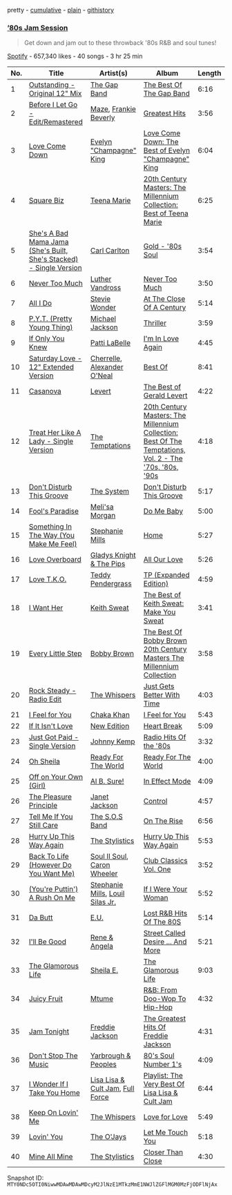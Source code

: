 pretty - [cumulative](/playlists/cumulative/37i9dQZF1DX0H8hDpv38Ju.md) - [plain](/playlists/plain/37i9dQZF1DX0H8hDpv38Ju) - [githistory](https://github.githistory.xyz/mackorone/spotify-playlist-archive/blob/main/playlists/plain/37i9dQZF1DX0H8hDpv38Ju)

### [’80s Jam Session](https://open.spotify.com/playlist/37i9dQZF1DX0H8hDpv38Ju)

> Get down and jam out to these throwback '80s R&B and soul tunes!

[Spotify](https://open.spotify.com/user/spotify) - 657,340 likes - 40 songs - 3 hr 25 min

| No. | Title | Artist(s) | Album | Length |
|---|---|---|---|---|
| 1 | [Outstanding \- Original 12" Mix](https://open.spotify.com/track/1MOl6vGP299N8vd4zaHMTE) | [The Gap Band](https://open.spotify.com/artist/4TwHRCIu3Xg9fjS3l7owkp) | [The Best Of The Gap Band](https://open.spotify.com/album/3nsrmd93AcWiyVLtsWFbxL) | 6:16 |
| 2 | [Before I Let Go \- Edit/Remastered](https://open.spotify.com/track/7KFJ33pZ8E3yPT4yxde5aQ) | [Maze](https://open.spotify.com/artist/3DvdryKH4O95ZnsUZJKXpt), [Frankie Beverly](https://open.spotify.com/artist/6rXycobs8wkWicUGLtmB0n) | [Greatest Hits](https://open.spotify.com/album/0LHQUWoY6Jc4X7QhZixZaP) | 3:56 |
| 3 | [Love Come Down](https://open.spotify.com/track/0Of5lCNEqh62twRkQIOLuK) | [Evelyn "Champagne" King](https://open.spotify.com/artist/4JCt4xrbbBB9blkKwNlcJ7) | [Love Come Down: The Best of Evelyn "Champagne" King](https://open.spotify.com/album/3o75BuQvN7lw4nzrAd8MPz) | 6:04 |
| 4 | [Square Biz](https://open.spotify.com/track/5lAH3vLN4Gc3jDM25cMIgH) | [Teena Marie](https://open.spotify.com/artist/61UT1Zj9dFgPAjZfwnsqsb) | [20th Century Masters: The Millennium Collection: Best of Teena Marie](https://open.spotify.com/album/7rBP3Z4FX95gFPTXgs4MMo) | 6:25 |
| 5 | [She's A Bad Mama Jama \(She's Built, She's Stacked\) \- Single Version](https://open.spotify.com/track/7KEguG3CDoestm50v6XET5) | [Carl Carlton](https://open.spotify.com/artist/6gYjIUFuKIBVJfxXnmrd5P) | [Gold \- '80s Soul](https://open.spotify.com/album/30zetsnd9mENuaA47D6wcr) | 3:54 |
| 6 | [Never Too Much](https://open.spotify.com/track/3nFJbZCHP4d9vduKjJLdBL) | [Luther Vandross](https://open.spotify.com/artist/19y5MFBH7gohEdGwKM7QsP) | [Never Too Much](https://open.spotify.com/album/1B4oPgG5ljWTRxsKcTHAYn) | 3:50 |
| 7 | [All I Do](https://open.spotify.com/track/3geEOHGloO2IIzE45BQWTC) | [Stevie Wonder](https://open.spotify.com/artist/7guDJrEfX3qb6FEbdPA5qi) | [At The Close Of A Century](https://open.spotify.com/album/5IneLpH3dsBiLlgcSseF8l) | 5:14 |
| 8 | [P.Y.T\. \(Pretty Young Thing\)](https://open.spotify.com/track/1CgmY8fVN7kstVDZmsdM5k) | [Michael Jackson](https://open.spotify.com/artist/3fMbdgg4jU18AjLCKBhRSm) | [Thriller](https://open.spotify.com/album/2ANVost0y2y52ema1E9xAZ) | 3:59 |
| 9 | [If Only You Knew](https://open.spotify.com/track/60kYnvU89eL92jJ3eQcPXq) | [Patti LaBelle](https://open.spotify.com/artist/0ty0xha1dbprYIUAQufkFn) | [I'm In Love Again](https://open.spotify.com/album/2PcZjItgjHSkKFIiW44hHy) | 4:45 |
| 10 | [Saturday Love \- 12" Extended Version](https://open.spotify.com/track/5W3Y5I9y5ps6M6rl09e7zg) | [Cherrelle](https://open.spotify.com/artist/4R2ZUCVWjJs5ef9pjnCVC4), [Alexander O'Neal](https://open.spotify.com/artist/047D9GgqEzyMoULd2oKr7G) | [Best Of](https://open.spotify.com/album/0j5lDdSXw3zuhDXHJVB07H) | 8:41 |
| 11 | [Casanova](https://open.spotify.com/track/1O7hDH3rrF8eyLxrpeoOfb) | [Levert](https://open.spotify.com/artist/0G7OYsWptjRzVFT1AxP8TS) | [The Best of Gerald Levert](https://open.spotify.com/album/0WaL0OxrZNxs0sXEwwzs82) | 4:22 |
| 12 | [Treat Her Like A Lady \- Single Version](https://open.spotify.com/track/6zVGwCyDWoWMOLDAoycZ1j) | [The Temptations](https://open.spotify.com/artist/3RwQ26hR2tJtA8F9p2n7jG) | [20th Century Masters: The Millennium Collection: Best Of The Temptations, Vol\. 2 \- The '70s, '80s, '90s](https://open.spotify.com/album/0WnR10U63bFdkaAjpIBcbU) | 4:18 |
| 13 | [Don't Disturb This Groove](https://open.spotify.com/track/6GAn3ar2CL8wUg0MbICZvp) | [The System](https://open.spotify.com/artist/67NN7SgdxKesGnxZOB8YeX) | [Don't Disturb This Groove](https://open.spotify.com/album/0Kwk6arYrNHMXkC3wR3gGJ) | 5:17 |
| 14 | [Fool's Paradise](https://open.spotify.com/track/2smHxX4ZmwamJ1Cu3BM3Os) | [Meli'sa Morgan](https://open.spotify.com/artist/2YT6FujbjJP3ohD51eOZIV) | [Do Me Baby](https://open.spotify.com/album/6opbkbcP5zbRBF6nPDqrFg) | 5:00 |
| 15 | [Something In The Way \(You Make Me Feel\)](https://open.spotify.com/track/3nW6iZFsJhOTZBeRdC5tKD) | [Stephanie Mills](https://open.spotify.com/artist/0PcIlEZa7rreM7729ot05g) | [Home](https://open.spotify.com/album/2ttKyfkGqMzpQQ6oqBwCqd) | 5:27 |
| 16 | [Love Overboard](https://open.spotify.com/track/2dykYf0mZG217bYkiREKEh) | [Gladys Knight & The Pips](https://open.spotify.com/artist/0TF2NxkJZPQoX1H53rEFM1) | [All Our Love](https://open.spotify.com/album/317yszmuS2lV5tGIEepU2h) | 5:26 |
| 17 | [Love T.K.O.](https://open.spotify.com/track/3IVaPHncIZWWNjfg29HVLq) | [Teddy Pendergrass](https://open.spotify.com/artist/68kACMx6A3D2BYiO056MeQ) | [TP \(Expanded Edition\)](https://open.spotify.com/album/0zxNyboTeS8TpOOOBjwVoO) | 4:59 |
| 18 | [I Want Her](https://open.spotify.com/track/24gxdUxufJ5eSamdYcPAKH) | [Keith Sweat](https://open.spotify.com/artist/2r09Inibex3C4ZNTUVSG3m) | [The Best of Keith Sweat: Make You Sweat](https://open.spotify.com/album/6GXk2hxl4q5GoPHarlUet8) | 3:41 |
| 19 | [Every Little Step](https://open.spotify.com/track/31WbCaQjJGV6lTNbDsUYXb) | [Bobby Brown](https://open.spotify.com/artist/62sPt3fswraiEPnKQpAbdE) | [The Best Of Bobby Brown 20th Century Masters The Millennium Collection](https://open.spotify.com/album/1T7RZdtMdC1svs3WGT15A5) | 3:58 |
| 20 | [Rock Steady \- Radio Edit](https://open.spotify.com/track/4RRs6lOD5L1KbQ56rp61RM) | [The Whispers](https://open.spotify.com/artist/2XzHxDFTNywDd5ReMhgxkg) | [Just Gets Better With Time](https://open.spotify.com/album/0OUlAcInVaAk2LrGrQv1bH) | 4:03 |
| 21 | [I Feel for You](https://open.spotify.com/track/5yR9u8QiOt8hJaddv32oo7) | [Chaka Khan](https://open.spotify.com/artist/6mQfAAqZGBzIfrmlZCeaYT) | [I Feel for You](https://open.spotify.com/album/08yanJqA75TPyDowCXvvPU) | 5:43 |
| 22 | [If It Isn't Love](https://open.spotify.com/track/7JmPqImeW3kLoYVNBA9v11) | [New Edition](https://open.spotify.com/artist/1mFX1QlezK1lNPKQJkhwWb) | [Heart Break](https://open.spotify.com/album/1bTjSqotSDtUjcwFfukTQP) | 5:09 |
| 23 | [Just Got Paid \- Single Version](https://open.spotify.com/track/1OK4hVcucqYKMU9Ipb3dtx) | [Johnny Kemp](https://open.spotify.com/artist/2u8hDu5KBMpvneOV8Th3LE) | [Radio Hits Of the '80s](https://open.spotify.com/album/4OhFkx7dTPfj0BXerfldyk) | 3:32 |
| 24 | [Oh Sheila](https://open.spotify.com/track/5PM96PMKMfD1lLX2lryUsG) | [Ready For The World](https://open.spotify.com/artist/6h29EZDlc2NTvmCUe4yoXV) | [Ready For The World](https://open.spotify.com/album/7J4vN1d089or6LJDdIQxdg) | 4:00 |
| 25 | [Off on Your Own \(Girl\)](https://open.spotify.com/track/2GRMJEIAvKlqJd9UHZTjRD) | [Al B\. Sure!](https://open.spotify.com/artist/1fvz0vd4P0LNMkAysF1ivk) | [In Effect Mode](https://open.spotify.com/album/3RjOQ5eRm9f5kf6ysRpByu) | 4:09 |
| 26 | [The Pleasure Principle](https://open.spotify.com/track/1krKp0OXeCH6SI5SXl8tu5) | [Janet Jackson](https://open.spotify.com/artist/4qwGe91Bz9K2T8jXTZ815W) | [Control](https://open.spotify.com/album/7GWkceE5McMVfffd1RGL6Y) | 4:57 |
| 27 | [Tell Me If You Still Care](https://open.spotify.com/track/2QRR9j7uTyK4nvt7lt5qOB) | [The S.O.S Band](https://open.spotify.com/artist/6pXCjxMOBcWtvULYkFPVW6) | [On The Rise](https://open.spotify.com/album/6Q06918qdBmGSuMlfnERUb) | 6:56 |
| 28 | [Hurry Up This Way Again](https://open.spotify.com/track/7fAe2PjWPfVdEur3xUCcvt) | [The Stylistics](https://open.spotify.com/artist/2O0Hw1WSMbskB5tD9aWah3) | [Hurry Up This Way Again](https://open.spotify.com/album/3733Xb7Z6mY9dwMDkWg3cK) | 5:53 |
| 29 | [Back To Life \(However Do You Want Me\)](https://open.spotify.com/track/7ELuWpsuVCRBnOR9ZAZKDp) | [Soul II Soul](https://open.spotify.com/artist/2sIx6SmAMw9IBySG3Uj0jf), [Caron Wheeler](https://open.spotify.com/artist/2RhMHmV21ZDcSGZ872U4ZY) | [Club Classics Vol\. One](https://open.spotify.com/album/5VxTLm2IZsDQn3r9eX1qfa) | 3:52 |
| 30 | [\(You're Puttin'\) A Rush On Me](https://open.spotify.com/track/4aLQ6VBFJl7i8msvDOjIsp) | [Stephanie Mills](https://open.spotify.com/artist/0PcIlEZa7rreM7729ot05g), [Louil Silas Jr.](https://open.spotify.com/artist/4aknOZmKFnayYvd03Avoz6) | [If I Were Your Woman](https://open.spotify.com/album/33ZjFOflHRioMTsDCxIYaS) | 5:52 |
| 31 | [Da Butt](https://open.spotify.com/track/29O9cSdpmLZKFcTRMlnqo2) | [E.U.](https://open.spotify.com/artist/7fIfKG7oJGO4p8wvyi6adh) | [Lost R&B Hits Of The 80S](https://open.spotify.com/album/5831UaKj0HhYwfftwVQdHk) | 5:14 |
| 32 | [I'll Be Good](https://open.spotify.com/track/57b0v2TB75b3ON5g5e8Q6N) | [Rene & Angela](https://open.spotify.com/artist/01Wck2m10xhdxUrLaMq60y) | [Street Called Desire ..\. And More](https://open.spotify.com/album/3CIbsYH74GA2PAtXsPBlT9) | 5:21 |
| 33 | [The Glamorous Life](https://open.spotify.com/track/179SfVFJ0ZN41toTxnpgRD) | [Sheila E.](https://open.spotify.com/artist/6OQrOpxSIfPai3cFaN4v4P) | [The Glamorous Life](https://open.spotify.com/album/2fv3CMkuVgYRtQVnhv1rQW) | 9:03 |
| 34 | [Juicy Fruit](https://open.spotify.com/track/2hn1lerQkPC6fOI0QFjr8r) | [Mtume](https://open.spotify.com/artist/5bHSSREflcAADAyCMlmxmh) | [R&B: From Doo\-Wop To Hip\-Hop](https://open.spotify.com/album/4he7R24eqd1EbF9kegiAK8) | 4:32 |
| 35 | [Jam Tonight](https://open.spotify.com/track/2iftQA575wOPFU6VGU3XkJ) | [Freddie Jackson](https://open.spotify.com/artist/2yaixhgm3yXxjhJAH8SZy3) | [The Greatest Hits Of Freddie Jackson](https://open.spotify.com/album/7thvb896bJwK56oIcZWKwZ) | 4:31 |
| 36 | [Don't Stop The Music](https://open.spotify.com/track/0DVevhcLPiHoLaVyl6dSGr) | [Yarbrough & Peoples](https://open.spotify.com/artist/0rJcrQfLLtWSJAKbZPk6NV) | [80's Soul Number 1's](https://open.spotify.com/album/0GoeyWfdBjNPcC4fVisM7x) | 4:09 |
| 37 | [I Wonder If I Take You Home](https://open.spotify.com/track/3sRCesHh424gmCji7Fz9Gm) | [Lisa Lisa & Cult Jam](https://open.spotify.com/artist/1vgjN6nIPNKiiQGE9PtzTT), [Full Force](https://open.spotify.com/artist/1iQS32l0NPcZeJKVrvayS2) | [Playlist: The Very Best Of Lisa Lisa & Cult Jam](https://open.spotify.com/album/69c909n13KcSJPXxi6kPhG) | 6:44 |
| 38 | [Keep On Lovin' Me](https://open.spotify.com/track/3SiUv5vf79EuP0VjIZJ9A2) | [The Whispers](https://open.spotify.com/artist/2XzHxDFTNywDd5ReMhgxkg) | [Love for Love](https://open.spotify.com/album/1o1QIPcHjUEqzAtVWubyZN) | 5:49 |
| 39 | [Lovin' You](https://open.spotify.com/track/01teVPgKyIFdbqo65UahOX) | [The O'Jays](https://open.spotify.com/artist/38h03gA85YYPeDPd9ER9rT) | [Let Me Touch You](https://open.spotify.com/album/5EUSiCoJpa682wyPMqBy4j) | 5:18 |
| 40 | [Mine All Mine](https://open.spotify.com/track/3jM1W9APJx3dG61sd89IEp) | [The Stylistics](https://open.spotify.com/artist/2O0Hw1WSMbskB5tD9aWah3) | [Closer Than Close](https://open.spotify.com/album/6niA5WysdTshOMYsFAvkTz) | 4:30 |

Snapshot ID: `MTY0NDc5OTI0NiwwMDAwMDAwMDcyM2JlNzE1MTkzMmE1NWJlZGFlMGM0MzFjODFlNjAx`
